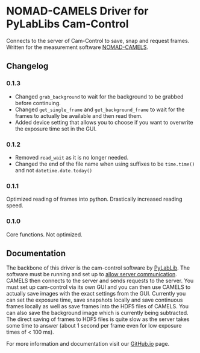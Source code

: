 # NOMAD-CAMELS Driver for PyLabLibs Cam-Control 

Connects to the server of Cam-Control to save, snap and request frames. Written for the measurement software [NOMAD-CAMELS](https://fau-lap.github.io/NOMAD-CAMELS/).

## Changelog

### 0.1.3
- Changed `grab_background` to wait for the background to be grabbed before continuing.
- Changed `get_single_frame` and `get_background_frame` to wait for the frames to actually be available and then read them.
- Added device setting that allows you to choose if you want to overwrite the exposure time set in the GUI.

### 0.1.2
- Removed `read_wait` as it is no longer needed.
- Changed the end of the file name when using suffixes to be `time.time()` and not `datetime.date.today()`

### 0.1.1
Optimized reading of frames into python. Drastically increased reading speed.

### 0.1.0
Core functions. Not optimized.




## Documentation
The backbone of this driver is the cam-control software by [PyLabLib](https://pylablib-cam-control.readthedocs.io/). The software must be running and set up to [allow server communication](https://pylablib-cam-control.readthedocs.io/en/latest/expanding.html#control-server).
CAMELS then connects to the server and sends requests to the server. You must set up cam-control via its own GUI and you can then use CAMELS to actually save images with the exact settings from the GUI.
Currently you can set the exposure time, save snapshots locally and save continuous frames locally as well as save frames into the HDF5 files of CAMELS. You can also save the background image which is currently being subtracted. The direct saving of frames to HDF5 files is quite slow as the server takes some time to answer (about 1 second per frame even for low exposure times of < 100 ms).


For more information and documentation visit our [GitHub.io](https://fau-lap.github.io/NOMAD-CAMELS/doc/instruments/instruments.html) page.